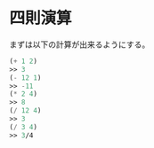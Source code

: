 # 四則演算
まずは以下の計算が出来るようにする。

```lisp
(+ 1 2)
>> 3
(- 12 1)
>> -11
(* 2 4)
>> 8
(/ 12 4)
>> 3
(/ 3 4)
>> 3/4
```
